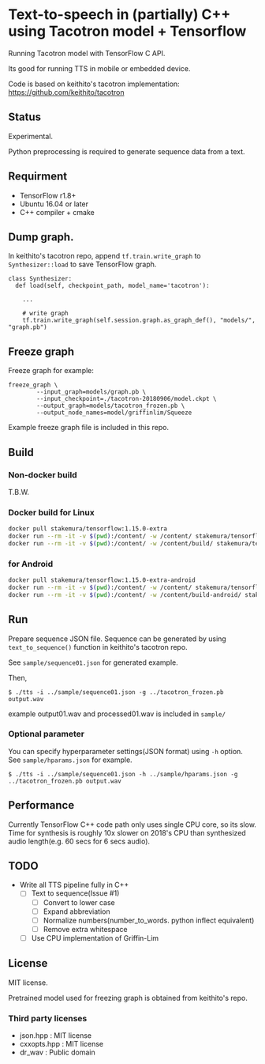 # Text-to-speech in (partially) C++ using Tacotron model + Tensorflow

Running Tacotron model with TensorFlow C API.

Its good for running TTS in mobile or embedded device.

Code is based on keithito's tacotron implementation: https://github.com/keithito/tacotron

## Status

Experimental.

Python preprocessing is required to generate sequence data from a text.

## Requirment

* TensorFlow r1.8+
* Ubuntu 16.04 or later
* C++ compiler + cmake

## Dump graph.

In keithito's tacotron repo, append `tf.train.write_graph` to `Synthesizer::load` to save TensorFlow graph.

```
class Synthesizer:
  def load(self, checkpoint_path, model_name='tacotron'):

    ...

    # write graph
    tf.train.write_graph(self.session.graph.as_graph_def(), "models/", "graph.pb")
```

## Freeze graph

Freeze graph for example:

```
freeze_graph \
        --input_graph=models/graph.pb \
        --input_checkpoint=./tacotron-20180906/model.ckpt \
        --output_graph=models/tacotron_frozen.pb \
        --output_node_names=model/griffinlim/Squeeze
```

Example freeze graph file is included in this repo.

## Build

### Non-docker build

T.B.W.

### Docker build for Linux

```sh
docker pull stakemura/tensorflow:1.15.0-extra
docker run --rm -it -v $(pwd):/content/ -w /content/ stakemura/tensorflow:1.15.0-extra bash /content/scripts/bootstrap.sh
docker run --rm -it -v $(pwd):/content/ -w /content/build/ stakemura/tensorflow:1.15.0-extra make
```

### for Android

```sh
docker pull stakemura/tensorflow:1.15.0-extra-android
docker run --rm -it -v $(pwd):/content/ -w /content/ stakemura/tensorflow:1.15.0-extra-android bash /content/scripts/bootstrap-android.sh
docker run --rm -it -v $(pwd):/content/ -w /content/build-android/ stakemura/tensorflow:1.15.0-extra-android make
```

## Run

Prepare sequence JSON file.
Sequence can be generated by using `text_to_sequence()` function in keithito's tacotron repo.

See `sample/sequence01.json` for generated example.

Then,

```
$ ./tts -i ../sample/sequence01.json -g ../tacotron_frozen.pb output.wav
```

example output01.wav and processed01.wav is included in `sample/`

### Optional parameter

You can specify hyperparameter settings(JSON format) using `-h` option.
See `sample/hparams.json` for example.

```
$ ./tts -i ../sample/sequence01.json -h ../sample/hparams.json -g ../tacotron_frozen.pb output.wav
```

## Performance

Currently TensorFlow C++ code path only uses single CPU core, so its slow.
Time for synthesis is roughly 10x slower on 2018's CPU than synthesized audio length(e.g. 60 secs for 6 secs audio).

## TODO

* Write all TTS pipeline fully in C++
  * [ ] Text to sequence(Issue #1)
    * [ ] Convert to lower case
    * [ ] Expand abbreviation
    * [ ] Normalize numbers(number_to_words. python inflect equivalent)
    * [ ] Remove extra whitespace
  * [ ] Use CPU implementation of Griffin-Lim

## License

MIT license.

Pretrained model used for freezing graph is obtained from keithito's repo.

### Third party licenses

- json.hpp : MIT license
- cxxopts.hpp : MIT license
- dr_wav : Public domain

